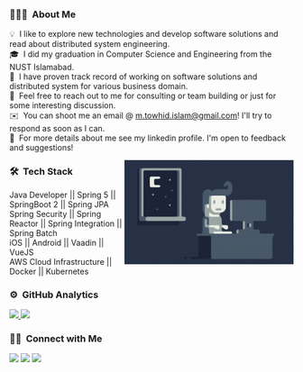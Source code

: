 <!-- ## 👋 &nbsp;Hey there! I'm Towhidul Islam -->

### 👨🏻‍💻 &nbsp;About Me

💡 &nbsp;I like to explore new technologies and develop software solutions and read about distributed system engineering.\
🎓 &nbsp;I did my graduation in Computer Science and Engineering from the NUST Islamabad.\
🌱 &nbsp;I have proven track record of working on software solutions and distributed system for various business domain.\
💬 &nbsp;Feel free to reach out to me for consulting or team building or just for some interesting discussion.\
✉️ &nbsp;You can shoot me an email @ m.towhid.islam@gmail.com! I'll try to respond as soon as I can.\
📄 &nbsp;For more details about me see my linkedin profile. I'm open to feedback and suggestions!

<img alt="Night Coding" src="https://raw.githubusercontent.com/AVS1508/AVS1508/master/assets/Night-Coding.gif" align="right"/>

### 🛠 &nbsp;Tech Stack

Java Developer || Spring 5 || SpringBoot 2 || Spring JPA\
Spring Security || Spring Reactor || Spring Integration || Spring Batch\
iOS || Android || Vaadin || VueJS\
AWS Cloud Infrastructure || Docker || Kubernetes

### ⚙️ &nbsp;GitHub Analytics

<p align="left">
<a href="https://github.com/AVS1508">
  <img height="180em" src="https://github-readme-stats-eight-theta.vercel.app/api?username=itsoulltd&show_icons=true&theme=algolia&include_all_commits=true&count_private=true"/>
  <img height="180em" src="https://github-readme-stats-eight-theta.vercel.app/api/top-langs/?username=itsoulltd&layout=compact&langs_count=8&theme=algolia"/>
</a>
</p>

### 🤝🏻 &nbsp;Connect with Me

<p align="left">
<a href="https://www.linkedin.com/in/mtowhidislam"><img src="https://img.shields.io/badge/-Towhidul%20Islam-0077B5?style=flat&logo=Linkedin&logoColor=white"/></a>
<a href="mailto:m.towhid.islam@gmail.com"><img src="https://img.shields.io/badge/-mail%40Towhid-red?style=flat&logo=Gmail&logoColor=white"/></a>
<a href="https://www.facebook.com/towhid.islam"><img src="https://img.shields.io/badge/-Towhid's%20FaceBook-1877F2?style=flat&logo=Facebook&logoColor=white"/></a>
</p>
